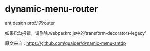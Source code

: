 # dynamic-menu-router
ant design pro动态router

如果启动报错，请删除.webpackrc.js中的'transform-decorators-legacy'

原文来自：https://github.com/quaider/dynamic-menu-antdp
